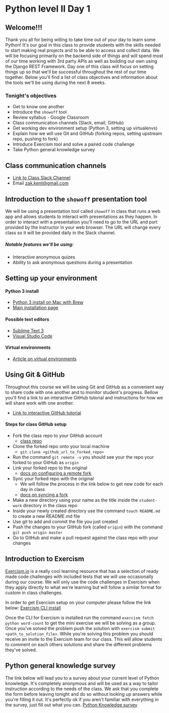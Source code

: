 # Python level II Day 1 

## Welcome!!!
Thank you all for being willing to take time out of your day to learn some Python! It's our goal in this class to provide students with the skills needed to start making real projects and to be able to access and collect data. We will be focusing primarily on the backend side of things and will spend most of our time working with 3rd party APIs as well as building our own using the Django REST Framework. Day one of this class will focus on setting things up so that we'll be successful throughout the rest of our time together. Below you'll find a list of class objectives and information about the tools we'll be using during the next 8 weeks. 

### Tonight's objectives
* Get to know one another
* Introduce the `showoff` tool
* Review syllabus - Google Classroom
* Class communication channels (Slack, email, GitHub)
* Get working dev environment setup (Python 3, setting up virtualenvs)
* Explain how we will use Git and GitHub (forking repos, setting upstream repo, pushing to fork)
* Introduce Exercism tool and solve a paired code challenge
* Take Python general knowledge survey

## Class communication channels
* [Link to Class Slack Channel](https://hackusummer2017.slack.com)
* Email zak.kent@gmail.com

## Introduction to the `showoff` presentation tool
We will be using a presentation tool called `showoff` in class that runs a web app and allows students to interact with presentations as they happen. In order to interact with a presentation you'll need to go to the URL and port provided by the instructor in your web browser. The URL will change every class so it will be provided daily in the Slack channel.  

##### Notable features we'll be using:
* Interactive anonymous quizes
* Ability to ask anonymous questions during a presentation

## Setting up your environment

#### Python 3 install
* [Python 3 install on Mac with Brew](http://python-guide-pt-br.readthedocs.io/en/latest/starting/install3/osx/)
* [Main installation page](https://www.python.org/downloads/)

#### Possible text editors
* [Sublime Text 3](https://www.sublimetext.com/3)
* [Visual Studio Code](https://code.visualstudio.com/)

#### Virtual environments
* [Article on virtual environments](https://realpython.com/blog/python/python-virtual-environments-a-primer/)

## Using Git & GitHub
Throughout this course we will be using Git and GitHub as a convenient way to share code with one another and to monitor student's progress. Bellow you'll find a link to an interactive GitHub tutorial and instructions for how we will share work with one another. 

* [Link to interactive GitHub tutorial](https://try.github.io/levels/1/challenges/1)

#### Steps for class GitHub setup
* Fork the class repo to your GitHub account
  * [class repo](https://github.com/Zak-Kent/Hack_O_class)
* Clone the forked repo onto your local machine
  * `git clone <github_url_to_forked_repo>`
* Run the command `git remote -v` you should see your the repo your forked to your GitHub as `origin`
* Link your forked repo to the original
  * [docs on configuring a remote fork](https://help.github.com/articles/configuring-a-remote-for-a-fork/)
* Sync your forked repo with the original
  * We will follow the process in the link below to get new code for each day in class
  * [docs on syncing a fork](https://help.github.com/articles/syncing-a-fork/)
* Make a new directory using your name as the title inside the `student-work` directory in the class repo
* Inside your newly created directory use the command `touch README.md` to create a new README.md file 
* Use git to add and commit the file you just created
* Push the changes to your GitHub fork (called `origin`) with the command `git push origin master`
* Go to GitHub and make a pull request against the class repo with your changes

## Introduction to Exercism
[Exercism.io](http://exercism.io/languages/python/about) is a really cool learning resource that has a selection of ready made code challenges with included tests that we will use occasionally during our course. We will only use the code challenges in Exercism when they apply directly to what we're learning but will follow a similar format for custom in class challenges.

In order to get Exercism setup on your computer please follow the link below: 
[Exercism CLI install](http://exercism.io/clients/cli)

Once the CLI for Exercism is installed run the command `exercism fetch python word-count` to get the mini exercise we will be solving as a group. Once you've solved the problem push the solution with `exercism submit <path_to_solution_file>`. While you're solving this problem you should receive an invite to the Exercism team for our class. This will allow students to comment on each others solutions and share the different problems they've solved. 

## Python general knowledge survey
The link below will lead you to a survey about your current level of Python knowledge. It's completely anonymous and will be used as a way to tailor instruction according to the needs of the class. We ask that you complete the form before leaving tonight and do so without looking up answers while you're filling it out. It's perfectly ok if you aren't familiar with everything in the survey, just fill out what you can.
[Python Knowledge survey](https://docs.google.com/forms/d/1cqpVhViQ9-lPPHKQfqSUxEW19RoQCBIoi7SOaR6PmWo/viewform?edit_requested=true)



